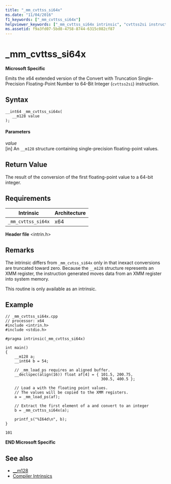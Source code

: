 ```yaml
---
title: "_mm_cvttss_si64x"
ms.date: "11/04/2016"
f1_keywords: ["_mm_cvttss_si64x"]
helpviewer_keywords: ["_mm_cvttss_si64x intrinsic", "cvttss2si instruction"]
ms.assetid: f9a3fd07-5bd8-4758-8744-6315c082cf87
---
```

# _mm_cvttss_si64x

**Microsoft Specific**

Emits the x64 extended version of the Convert with Truncation Single-Precision Floating-Point Number to 64-Bit Integer (`cvttss2si`) instruction.

## Syntax

```
__int64 _mm_cvttss_si64x(
   __m128 value
);
```

#### Parameters

*value*<br/>
[in] An `__m128` structure containing single-precision floating-point values.

## Return Value

The result of the conversion of the first floating-point value to a 64-bit integer.

## Requirements

|Intrinsic|Architecture|
|---------------|------------------|
|`_mm_cvttss_si64x`|x64|

**Header file** \<intrin.h>

## Remarks

The intrinsic differs from `_mm_cvtss_si64x` only in that inexact conversions are truncated toward zero. Because the `__m128` structure represents an XMM register, the instruction generated moves data from an XMM register into system memory.

This routine is only available as an intrinsic.

## Example

```
// _mm_cvttss_si64x.cpp
// processor: x64
#include <intrin.h>
#include <stdio.h>

#pragma intrinsic(_mm_cvttss_si64x)

int main()
{
    __m128 a;
    __int64 b = 54;

    // _mm_load_ps requires an aligned buffer.
    __declspec(align(16)) float af[4] = { 101.5, 200.75,
                                          300.5, 400.5 };

    // Load a with the floating point values.
    // The values will be copied to the XMM registers.
    a = _mm_load_ps(af);

    // Extract the first element of a and convert to an integer
    b = _mm_cvttss_si64x(a);

    printf_s("%I64d\n", b);
}
```

```Output
101
```

**END Microsoft Specific**

## See also

- [__m128](../cpp/m128.md)
- [Compiler Intrinsics](../intrinsics/compiler-intrinsics.md)
